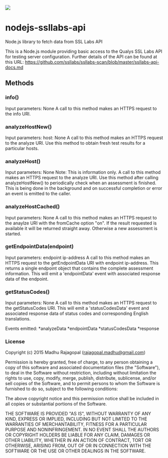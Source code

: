 <a href="https://codeclimate.com/github/mrajagopal/nodejs-ssllabs-api"><img src="https://codeclimate.com/github/mrajagopal/nodejs-ssllabs-api/badges/gpa.svg" /></a>

# nodejs-ssllabs-api
Node.js library to fetch data from SSL Labs API

This is a Node.js module providing basic access to the Qualys SSL Labs API for testing server configuration.
Further details of the API can be found at this URL: https://github.com/ssllabs/ssllabs-scan/blob/master/ssllabs-api-docs.md

## Methods

### info()
Input parameters: None
A call to this method makes an HTTPS request to the info URI.

### analyzeHostNew()
Input parameters: host: None
A call to this method makes an HTTPS request to the analyze URI. Use this method to obtain fresh test results for a particular hosts.

### analyzeHost()
Input parameters: None
Note: This is information only. A call to this method makes an HTTPS request to the analyze URI.  Use this method after calling analyzeHostNew() to periodically check when an assessment is finished.  This is being done in the background and on successful completion or error an event is emitted to the caller. 

### analyzeHostCached()
Input parameters: None
A call to this method makes an HTTPS request to the anaylze URI with the fromCache option "on".  If the result requested is available it will be returned straight away.  Otherwise a new assessment is started.

### getEndpointData(endpoint)
Input parameters: endpoint ip-address
A call to this method makes an HTTPS request to the getEndpointData URI with endpoint ip-address. This returns a single endpoint object that contains the complete assessment information.  This will emit a 'endpointData' event with associated response data of the endpoint.

### getStatusCodes()
Input parameters: None
A call to this method makes an HTTPS request to the getStatusCodes URI.  This will emit a 'statusCodesData' event and associated response data of status codes and corresponding English translations.

Events emitted:
*analyzeData
*endpointData
*statusCodesData
*response

### License
Copyright (c) 2015 Madhu Rajagopal (rajagopal.madhu@gmail.com)

Permission is hereby granted, free of charge, to any person obtaining a copy of this software and associated documentation files (the "Software"), to deal in the Software without restriction, including without limitation the rights to use, copy, modify, merge, publish, distribute, sublicense, and/or sell copies of the Software, and to permit persons to whom the Software is furnished to do so, subject to the following conditions:

The above copyright notice and this permission notice shall be included in all copies or substantial portions of the Software.

THE SOFTWARE IS PROVIDED "AS IS", WITHOUT WARRANTY OF ANY KIND, EXPRESS OR IMPLIED, INCLUDING BUT NOT LIMITED TO THE WARRANTIES OF MERCHANTABILITY, FITNESS FOR A PARTICULAR PURPOSE AND NONINFRINGEMENT. IN NO EVENT SHALL THE AUTHORS OR COPYRIGHT HOLDERS BE LIABLE FOR ANY CLAIM, DAMAGES OR OTHER LIABILITY, WHETHER IN AN ACTION OF CONTRACT, TORT OR OTHERWISE, ARISING FROM, OUT OF OR IN CONNECTION WITH THE SOFTWARE OR THE USE OR OTHER DEALINGS IN THE SOFTWARE.
